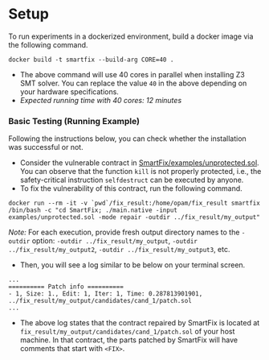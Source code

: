 # Setup
To run experiments in a dockerized environment, build a docker image via the following command.
```
docker build -t smartfix --build-arg CORE=40 .
```
* The above command will use 40 cores in parallel when installing Z3 SMT solver. You can replace the value ``40`` in the above depending on your hardware specifications.
* *Expected running time with 40 cores: 12 minutes*


### Basic Testing (Running Example)
Following the instructions below, you can check whether the installation was successful or not.
* Consider the vulnerable contract in [SmartFix/examples/unprotected.sol](./SmartFix/examples/unprotected.sol). You can observe that the function ``kill`` is not properly protected, i.e., the safety-critical instruction ``selfdestruct`` can be executed by anyone.
* To fix the vulnerability of this contract, run the following command.
```
docker run --rm -it -v `pwd`/fix_result:/home/opam/fix_result smartfix /bin/bash -c "cd SmartFix; ./main.native -input examples/unprotected.sol -mode repair -outdir ../fix_result/my_output"
```
*Note:* For each execution, provide fresh output directory names to the ``-outdir`` option: ``-outdir ../fix_result/my_output``, ``-outdir ../fix_result/my_output2``, ``-outdir ../fix_result/my_output3``, etc.
* Then, you will see a log similar to be below on your terminal screen.
```
...
========== Patch info ==========
- 1, Size: 1., Edit: 1, Iter: 1, Time: 0.287813901901, ../fix_result/my_output/candidates/cand_1/patch.sol
...
```
* The above log states that the contract repaired by SmartFix is located at ``fix_result/my_output/candidates/cand_1/patch.sol`` of your host machine. In that contract, the parts patched by SmartFix will have comments that start with ``<FIX>``.
